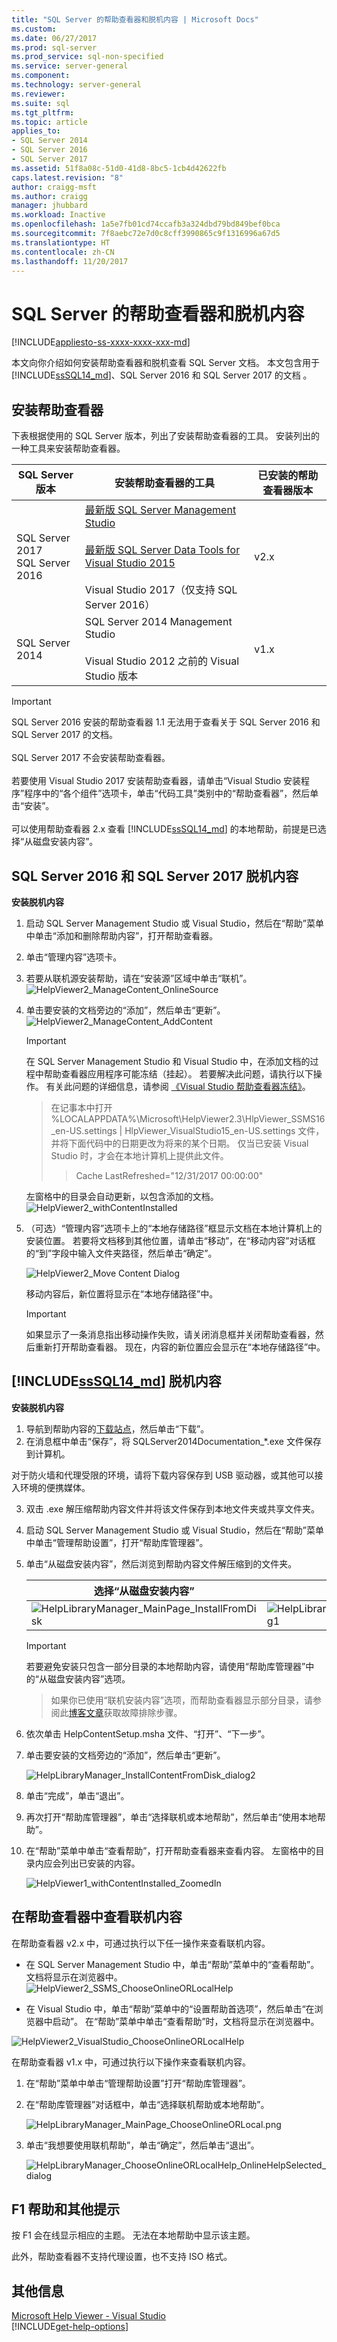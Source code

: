 ```yaml
---
title: "SQL Server 的帮助查看器和脱机内容 | Microsoft Docs"
ms.custom: 
ms.date: 06/27/2017
ms.prod: sql-server
ms.prod_service: sql-non-specified
ms.service: server-general
ms.component: 
ms.technology: server-general
ms.reviewer: 
ms.suite: sql
ms.tgt_pltfrm: 
ms.topic: article
applies_to:
- SQL Server 2014
- SQL Server 2016
- SQL Server 2017
ms.assetid: 51f8a08c-51d0-41d8-8bc5-1cb4d42622fb
caps.latest.revision: "8"
author: craigg-msft
ms.author: craigg
manager: jhubbard
ms.workload: Inactive
ms.openlocfilehash: 1a5e7fb01cd74ccafb3a324dbd79bd849bef0bca
ms.sourcegitcommit: 7f8aebc72e7d0c8cff3990865c9f1316996a67d5
ms.translationtype: HT
ms.contentlocale: zh-CN
ms.lasthandoff: 11/20/2017
---
```

# <a name="help-viewer-and-offline-content-for-sql-server"></a>SQL Server 的帮助查看器和脱机内容
[!INCLUDE[appliesto-ss-xxxx-xxxx-xxx-md](../includes/appliesto-ss-xxxx-xxxx-xxx-md.md)]
  
  
  
本文向你介绍如何安装帮助查看器和脱机查看 SQL Server 文档。 本文包含用于 [!INCLUDE[ssSQL14_md](../includes/sssql14-md.md)]、SQL Server 2016 和 SQL Server 2017 的文档 。 

## <a name="install-help-viewer"></a>安装帮助查看器
下表根据使用的 SQL Server 版本，列出了安装帮助查看器的工具。 安装列出的一种工具来安装帮助查看器。


|**SQL Server 版本**|**安装帮助查看器的工具**|**已安装的帮助查看器版本**|
|---------|---------|---------|
|SQL Server 2017<br>SQL Server 2016     |   [最新版 SQL Server Management Studio](https://docs.microsoft.com/sql/ssms/download-sql-server-management-studio-ssms)<br><br>[最新版 SQL Server Data Tools for Visual Studio 2015](https://docs.microsoft.com/sql/ssdt/download-sql-server-data-tools-ssdt)<br><br>Visual Studio 2017（仅支持 SQL Server 2016）  |  v2.x       |
|SQL Server 2014    | SQL Server 2014 Management Studio<br><br>Visual Studio 2012 之前的 Visual Studio 版本        |  v1.x       |


> [!IMPORTANT]
> SQL Server 2016 安装的帮助查看器 1.1 无法用于查看关于 SQL Server 2016 和 SQL Server 2017 的文档。
> <br>
> <br>
> SQL Server 2017 不会安装帮助查看器。
> <br>
> <br>
> 若要使用 Visual Studio 2017 安装帮助查看器，请单击“Visual Studio 安装程序”程序中的“各个组件”选项卡，单击“代码工具”类别中的“帮助查看器”，然后单击“安装”。 
> <br>
> <br>
> 可以使用帮助查看器 2.x 查看 [!INCLUDE[ssSQL14_md](../includes/sssql14-md.md)] 的本地帮助，前提是已选择“从磁盘安装内容”。 


## <a name="sql-server-2016-sql-server-2017-offline-content"></a>SQL Server 2016 和 SQL Server 2017 脱机内容  
 
**安装脱机内容**  
1. 启动 SQL Server Management Studio 或 Visual Studio，然后在“帮助”菜单中单击“添加和删除帮助内容”，打开帮助查看器。  
2. 单击“管理内容”选项卡。  
3. 若要从联机源安装帮助，请在“安装源”区域中单击“联机”。  
![HelpViewer2_ManageContent_OnlineSource](../sql-server/media/helpviewer2-managecontent-onlinesource.png)  
7. 单击要安装的文档旁边的“添加”，然后单击“更新”。  
![HelpViewer2_ManageContent_AddContent](../sql-server/media/helpviewer2-managecontent-addcontent.png)     
  
   >[!IMPORTANT] 
   >在 SQL Server Management Studio 和 Visual Studio 中，在添加文档的过程中帮助查看器应用程序可能冻结（挂起）。 若要解决此问题，请执行以下操作。 有关此问题的详细信息，请参阅 [《Visual Studio 帮助查看器冻结》](https://msdn.microsoft.com/library/mt654096.aspx)。  
   >>在记事本中打开 %LOCALAPPDATA%\Microsoft\HelpViewer2.3\HlpViewer_SSMS16_en-US.settings | HlpViewer_VisualStudio15_en-US.settings 文件，并将下面代码中的日期更改为将来的某个日期。 仅当已安装 Visual Studio 时，才会在本地计算机上提供此文件。 
   >>>Cache LastRefreshed="12/31/2017 00:00:00"  
  
    左窗格中的目录会自动更新，以包含添加的文档。  
![HelpViewer2_withContentInstalled](../sql-server/media/helpviewer2-withcontentinstalled.png)

1. （可选）“管理内容”选项卡上的“本地存储路径”框显示文档在本地计算机上的安装位置。 若要将文档移到其他位置，请单击“移动”，在“移动内容”对话框的“到”字段中输入文件夹路径，然后单击“确定”。

   ![HelpViewer2_Move Content Dialog](../sql-server/media/helpviewer2-move-content-dialog.png)

   移动内容后，新位置将显示在“本地存储路径”中。
      
   >[!IMPORTANT]
   > 如果显示了一条消息指出移动操作失败，请关闭消息框并关闭帮助查看器，然后重新打开帮助查看器。 现在，内容的新位置应会显示在“本地存储路径”中。   
 
## <a name="includesssql14mdincludessssql14-mdmd-offline-content"></a>[!INCLUDE[ssSQL14_md](../includes/sssql14-md.md)] 脱机内容 
 
  
**安装脱机内容**  
1. 导航到帮助内容的[下载站点](https://www.microsoft.com/en-us/download/details.aspx?id=42557)，然后单击“下载”。  
2. 在消息框中单击“保存”，将 SQLServer2014Documentation_*.exe 文件保存到计算机。  

 对于防火墙和代理受限的环境，请将下载内容保存到 USB 驱动器，或其他可以接入环境的便携媒体。   

3. 双击 .exe 解压缩帮助内容文件并将该文件保存到本地文件夹或共享文件夹。  
4. 启动 SQL Server Management Studio 或 Visual Studio，然后在“帮助”菜单中单击“管理帮助设置”，打开“帮助库管理器”。  
5. 单击“从磁盘安装内容”，然后浏览到帮助内容文件解压缩到的文件夹。  
  
     选择“从磁盘安装内容”  |浏览到内容帮助文件   
     ---------|---------  
     ![HelpLibraryManager_MainPage_InstallFromDisk](../sql-server/media/helplibrarymanager-mainpage-installfromdisk.png)    | ![HelpLibraryManager_InstallContentFromDisk_dialog1](../sql-server/media/helplibrarymanager-installcontentfromdisk-dialog1.png)          
  
     >[!IMPORTANT]
     > 若要避免安装只包含一部分目录的本地帮助内容，请使用“帮助库管理器”中的“从磁盘安装内容”选项。  
     >>如果你已使用“联机安装内容”选项，而帮助查看器显示部分目录，请参阅此[博客文章](https://blogs.msdn.microsoft.com/womeninanalytics/2016/06/21/troubleshoot-local-help-for-sql-server-2014/)获取故障排除步骤。 

8. 依次单击 HelpContentSetup.msha 文件、“打开”、“下一步”。  
9. 单击要安装的文档旁边的“添加”，然后单击“更新”。  
  
   ![HelpLibraryManager_InstallContentFromDisk_dialog2](../sql-server/media/helplibrarymanager-installcontentfromdisk-dialog2.png)  
10. 单击“完成”，单击“退出”。
11. 再次打开“帮助库管理器”，单击“选择联机或本地帮助”，然后单击“使用本地帮助”。
12. 在“帮助”菜单中单击“查看帮助”，打开帮助查看器来查看内容。 左窗格中的目录内应会列出已安装的内容。  
  
    ![HelpViewer1_withContentInstalled_ZoomedIn](../sql-server/media/helpviewer1-withcontentinstalled-zoomedin.png)  
  
## <a name="view-online-content-in-help-viewer"></a>在帮助查看器中查看联机内容

在帮助查看器 v2.x 中，可通过执行以下任一操作来查看联机内容。

- 在 SQL Server Management Studio 中，单击“帮助”菜单中的“查看帮助”。 文档将显示在浏览器中。
![HelpViewer2_SSMS_ChooseOnlineORLocalHelp](../sql-server/media/helpviewer2-ssms-chooseonlineorlocalhelp.png)

- 在 Visual Studio 中，单击“帮助”菜单中的“设置帮助首选项”，然后单击“在浏览器中启动”。 在“帮助”菜单中单击“查看帮助”时，文档将显示在浏览器中。

![HelpViewer2_VisualStudio_ChooseOnlineORLocalHelp](../sql-server/media/helpviewer2-visualstudio-chooseonlineorlocalhelp.png)   

在帮助查看器 v1.x 中，可通过执行以下操作来查看联机内容。
1. 在“帮助”菜单中单击“管理帮助设置”打开“帮助库管理器”。  
2. 在“帮助库管理器”对话框中，单击“选择联机帮助或本地帮助”。  
  
   ![HelpLibraryManager_MainPage_ChooseOnlineORLocal.png](../sql-server/media/helplibrarymanager-mainpage-chooseonlineorlocal.png.png)  
3. 单击“我想要使用联机帮助”，单击“确定”，然后单击“退出”。  

   ![HelpLibraryManager_ChooseOnlineORLocalHelp_OnlineHelpSelected_dialog](../sql-server/media/helplibrarymanager-chooseonlineorlocalhelp-onlinehelpselected-dialog.png)

## <a name="f1-help-and-other-tips"></a>F1 帮助和其他提示

按 F1 会在线显示相应的主题。 无法在本地帮助中显示该主题。

此外，帮助查看器不支持代理设置，也不支持 ISO 格式。 

## <a name="additional-information"></a>其他信息
[Microsoft Help Viewer - Visual Studio](/visualstudio/ide/microsoft-help-viewer)  
[!INCLUDE[get-help-options](../includes/paragraph-content/get-help-options.md)]
